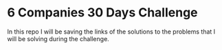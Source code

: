 # 6 Companies 30 Days Challenge
In this repo I will be saving the links of the solutions to the problems that I will be solving during the challenge.
